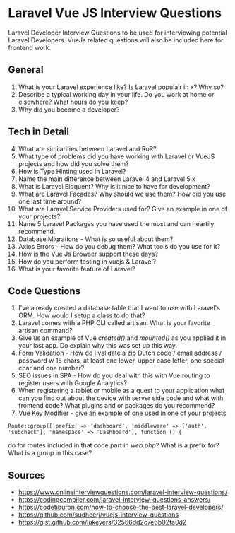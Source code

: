 # Laravel Vue JS Interview Questions
Laravel Developer Interview Questions to be used for interviewing potential Laravel Developers. VueJs related questions will also be included here for frontend work.


## General

1. What is your Laravel experience like? Is Laravel populair in x? Why so?
2. Describe a typical working day in your life. Do you work at home or elsewhere? What hours do you keep?
3. Why did you become a developer?

## Tech in Detail
4. What are similarities between Laravel and RoR?
5. What type of problems did you have working with Laravel or VueJS projects and how did you solve them?
6. How is Type Hinting used in Laravel?
7. Name the main difference between Laravel 4 and Laravel 5.x
8. What is Laravel Eloquent? Why is it nice to have for development?
9. What are Laravel Facades? Why should we use them? How did you use one last time around?
10. What are Laravel Service Providers used for? Give an example in one of your projects?
11. Name 5 Laravel Packages you have used the most and can heartily recommend.
12. Database Migrations - What is so useful about them?
13. Axios Errors - How do you debug them? What tools do you use for it?
14. How is the Vue Js Browser support these days?
15. How do you perform testing in vuejs & Laravel?
16. What is your favorite feature of Laravel?

## Code Questions

1. I've already created a database table that I want to use with Laravel's ORM. How would I setup a class to do that?
2. Laravel comes with a PHP CLI called artisan. What is your favorite artisan command?
3. Give us an example of Vue *created()* and *mounted()* as you applied it in your last app. Do explain why this was set up this way.
4. Form Validation - How do I validate a zip Dutch code / email address / password w 15 chars, at least one lower, upper case letter, one special char and one number?
5.  SEO issues in SPA - How do you deal with this with Vue routing to register users with Google Analytics?
6.  When registering a tablet or mobile as a quest to your application what can you find out about the device with server side code and what with frontend code? What plugins and or packages do you recommend?
7.   Vue Key Modifier - give an example of one used in one of your projects
```
Route::group(['prefix' => 'dashboard', 'middleware' => ['auth', 'subcheck'], 'namespace' => 'Dashboard'], function () {
```

do for routes included in that code part in *web.php*? What is a prefix for? What is a group in this case?
## Sources

* https://www.onlineinterviewquestions.com/laravel-interview-questions/
* https://codingcompiler.com/laravel-interview-questions-answers/
* https://codetiburon.com/how-to-choose-the-best-laravel-developers/
* https://github.com/sudheerj/vuejs-interview-questions
* https://gist.github.com/lukevers/32566dd2c7e6b02fa0d2